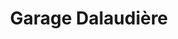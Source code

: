---
title: "Garage Dalaudière"
url: /saint-desire/garage-dalaudiere/
shop: réparation de voitures
---